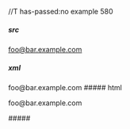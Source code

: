 //T has-passed:no
example 580
##### src
foo@bar.example.com
##### xml
<?xml version="1.0" encoding="UTF-8"?>
<!DOCTYPE document SYSTEM "CommonMark.dtd">
<document xmlns="http://commonmark.org/xml/1.0">
  <paragraph>
    <text>foo@bar.example.com</text>
  </paragraph>
</document>
##### html
<p>foo@bar.example.com</p>
#####
